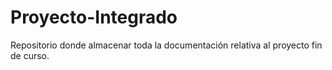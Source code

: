 # Proyecto-Integrado
Repositorio donde almacenar toda la documentación relativa al proyecto fin de curso.
